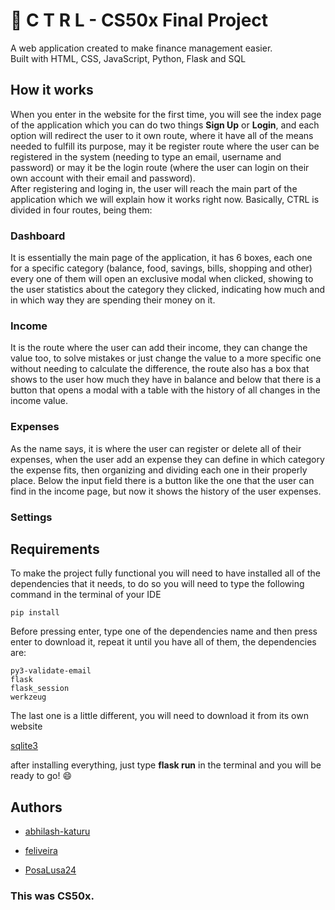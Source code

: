 # :money_with_wings: C T R L - CS50x Final Project
A web application created to make finance management easier.  
Built with HTML, CSS, JavaScript, Python, Flask and SQL

## How it works

When you enter in the website for the first time, you will see the index page of the application which you can do two things **Sign Up** or **Login**, and each option will redirect the user to it own route, where it have all of the means needed to fulfill its purpose, may it be register route where the user can be registered in the system (needing to type an email, username and password) or may it be the login route (where the user can login on their own account with their email and password).  
After registering and loging in, the user will reach the main part of the application which we will explain how it works right now. Basically, CTRL is divided in four routes, being them: 

### Dashboard

It is essentially the main page of the application, it has 6 boxes, each one for a specific category (balance, food, savings, bills, shopping and other) every one of them will open an exclusive modal when clicked, showing to the user statistics about the category they clicked, indicating how much and in which way they are spending their money on it.

### Income

It is the route where the user can add their income, they can change the value too, to solve mistakes or just change the value to a more specific one without needing to calculate the difference, the route also has a box that shows to the user how much they have in balance and below that there is a button that opens a modal with a table with the history of all changes in the income value.

### Expenses

As the name says, it is where the user can register or delete all of their expenses, when the user add an expense they can define in which category the expense fits, then organizing and dividing each one in their properly place. Below the input field there is a button like the one that the user can find in the income page, but now it shows the history of the user expenses.


### Settings


## Requirements

To make the project fully functional you will need to have installed all of the dependencies that it needs, to do so you will need to type the following command in the terminal of your IDE

```
pip install 
```
Before pressing enter, type one of the dependencies name and then press enter to download it, repeat it until you have all of them, the dependencies are:

```
py3-validate-email  
flask  
flask_session  
werkzeug  

```
The last one is a little different, you will need to download it from its own website

[sqlite3](https://www.sqlite.org/download.html)

after installing everything, just type **flask run** in the terminal and you will be ready to go! :smile:


## Authors
* [abhilash-katuru](https://github.com/abhilash-katuru)

* [feliveira](https://github.com/feliveira)

* [PosaLusa24](https://github.com/PosaLusa24)


### **This was CS50x.**
